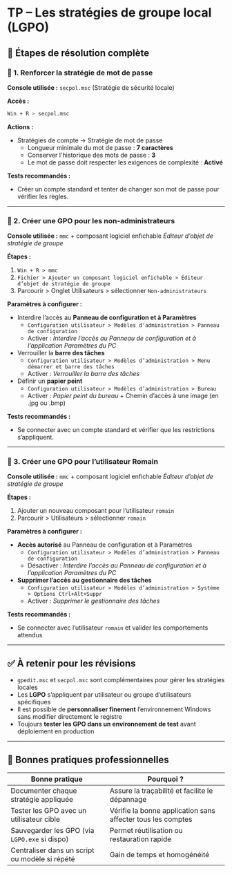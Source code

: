 # TP – Les stratégies de groupe local (LGPO)

## 🧩 Étapes de résolution complète

### 🔐 1. Renforcer la stratégie de mot de passe

**Console utilisée :** `secpol.msc` (Stratégie de sécurité locale)

**Accès :**

```bash
Win + R > secpol.msc
```

**Actions :**

- Stratégies de compte → Stratégie de mot de passe
    - Longueur minimale du mot de passe : **7 caractères**
    - Conserver l'historique des mots de passe : **3**
    - Le mot de passe doit respecter les exigences de complexité : **Activé**

**Tests recommandés :**

- Créer un compte standard et tenter de changer son mot de passe pour vérifier les règles.

---

### 👥 2. Créer une GPO pour les non-administrateurs

**Console utilisée :** `mmc` + composant logiciel enfichable _Éditeur d’objet de stratégie de groupe_

**Étapes :**

1. `Win + R > mmc`
2. `Fichier > Ajouter un composant logiciel enfichable > Éditeur d’objet de stratégie de groupe`
3. Parcourir > Onglet Utilisateurs > sélectionner `Non-administrateurs`

**Paramètres à configurer :**

- Interdire l’accès au **Panneau de configuration et à Paramètres**
    - `Configuration utilisateur > Modèles d'administration > Panneau de configuration`    
    - Activer : _Interdire l’accès au Panneau de configuration et à l’application Paramètres du PC_
- Verrouiller la **barre des tâches**
    - `Configuration utilisateur > Modèles d’administration > Menu démarrer et barre des tâches`
    - Activer : _Verrouiller la barre des tâches_
- Définir un **papier peint**
    - `Configuration utilisateur > Modèles d’administration > Bureau`
    - Activer : _Papier peint du bureau_ + Chemin d’accès à une image (en .jpg ou .bmp)

**Tests recommandés :**

- Se connecter avec un compte standard et vérifier que les restrictions s’appliquent.

---

### 👤 3. Créer une GPO pour l’utilisateur Romain

**Console utilisée :** `mmc` + composant logiciel enfichable _Éditeur d’objet de stratégie de groupe_

**Étapes :**

1. Ajouter un nouveau composant pour l’utilisateur `romain`
2. Parcourir > Utilisateurs > sélectionner `romain`

**Paramètres à configurer :**

- **Accès autorisé** au Panneau de configuration et à Paramètres
    - `Configuration utilisateur > Modèles d’administration > Panneau de configuration`
    - Désactiver : _Interdire l’accès au Panneau de configuration et à l’application Paramètres du PC_
- **Supprimer l’accès au gestionnaire des tâches**
    - `Configuration utilisateur > Modèles d’administration > Système > Options Ctrl+Alt+Suppr`
    - Activer : _Supprimer le gestionnaire des tâches_

**Tests recommandés :**

- Se connecter avec l’utilisateur `romain` et valider les comportements attendus

---

## ✅ À retenir pour les révisions

- `gpedit.msc` et `secpol.msc` sont complémentaires pour gérer les stratégies locales
- Les **LGPO** s’appliquent par utilisateur ou groupe d’utilisateurs spécifiques
- Il est possible de **personnaliser finement** l’environnement Windows sans modifier directement le registre
- Toujours **tester les GPO dans un environnement de test** avant déploiement en production

---

## 📌 Bonnes pratiques professionnelles

|Bonne pratique|Pourquoi ?|
|---|---|
|Documenter chaque stratégie appliquée|Assure la traçabilité et facilite le dépannage|
|Tester les GPO avec un utilisateur cible|Vérifie la bonne application sans affecter tous les comptes|
|Sauvegarder les GPO (via `LGPO.exe` si dispo)|Permet réutilisation ou restauration rapide|
|Centraliser dans un script ou modèle si répété|Gain de temps et homogénéité|
